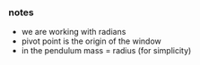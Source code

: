 ### notes 
- we are working with radians 
- pivot point is the origin of the window 
- in the pendulum mass = radius (for simplicity)